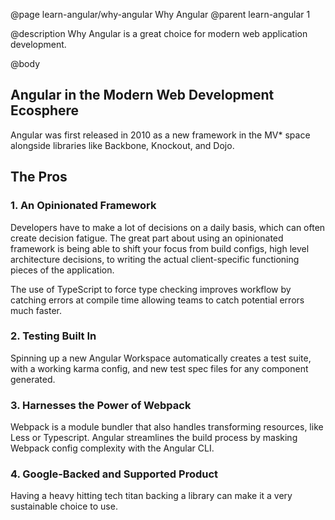 @page learn-angular/why-angular Why Angular
@parent learn-angular 1

@description Why Angular is a great choice for modern web application development.

@body

## Angular in the Modern Web Development Ecosphere

Angular was first released in 2010 as a new framework in the MV* space alongside libraries like Backbone, Knockout, and Dojo.

## The Pros

### 1. An Opinionated Framework

Developers have to make a lot of decisions on a daily basis, which can often create decision fatigue. The great part about using an opinionated framework is being able to shift your focus from build configs, high level architecture decisions,   to writing the actual client-specific functioning pieces of the application.

The use of TypeScript to force type checking improves workflow by catching errors at compile time allowing teams to catch potential errors much faster.

### 2. Testing Built In

Spinning up a new Angular Workspace automatically creates a test suite, with a working karma config, and new test spec files for any component generated.  

### 3. Harnesses the Power of Webpack

Webpack is a module bundler that also handles transforming resources, like Less or Typescript.
Angular streamlines the build process by masking Webpack config complexity with the Angular CLI.

### 4. Google-Backed and Supported Product

Having a heavy hitting tech titan backing a library can make it a very sustainable choice to use.

